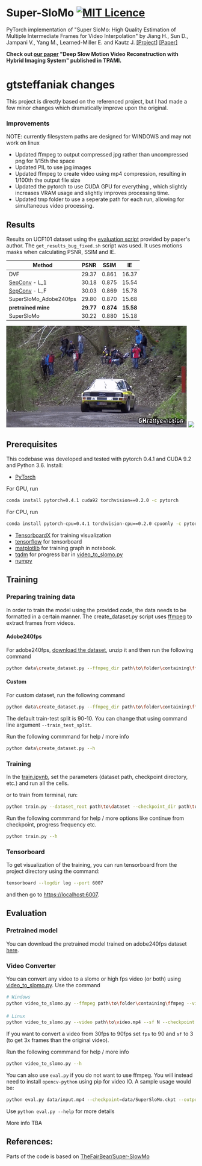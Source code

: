 # Super-SloMo [![MIT Licence](https://badges.frapsoft.com/os/mit/mit.svg?v=103)](https://opensource.org/licenses/mit-license.php)
PyTorch implementation of "Super SloMo: High Quality Estimation of Multiple Intermediate Frames for Video Interpolation" by Jiang H., Sun D., Jampani V., Yang M., Learned-Miller E. and Kautz J. [[Project]](https://people.cs.umass.edu/~hzjiang/projects/superslomo/) [[Paper]](https://arxiv.org/abs/1712.00080)

__Check out [our paper](https://github.com/avinashpaliwal/Deep-SloMo) "Deep Slow Motion Video Reconstruction with Hybrid Imaging System" published in TPAMI.__

# gtsteffaniak changes

This project is directly based on the referenced project, but I had made a few minor changes which dramatically improve upon the original.

### Improvements

NOTE: currently filesystem paths are designed for WINDOWS and may not work on linux

 * Updated ffmpeg to output compressed jpg rather than uncompressed png for 1/15th the space
 * Updated PIL to use jpg images
 * Updated ffmpeg to create video using mp4 compression, resulting in 1/100th the output file size
 * Updated the pytorch to use CUDA GPU for everything , which slightly increases VRAM usage and slightly improves processing time.
 * Updated tmp folder to use a seperate path for each run, allowing for simultaneous video processing.

## Results
Results on UCF101 dataset using the [evaluation script](https://people.cs.umass.edu/~hzjiang/projects/superslomo/UCF101_results.zip) provided by paper's author. The `get_results_bug_fixed.sh` script was used. It uses motions masks when calculating PSNR, SSIM and IE.

| Method | PSNR | SSIM | IE |
|------|:-----:|:-----:|:-----:|
| DVF | 29.37 | 0.861 | 16.37 |
| [SepConv](https://github.com/sniklaus/pytorch-sepconv) - L_1 | 30.18 | 0.875 | 15.54 |
| [SepConv](https://github.com/sniklaus/pytorch-sepconv) - L_F | 30.03 | 0.869 | 15.78 |
| SuperSloMo_Adobe240fps | 29.80 | 0.870 | 15.68 |
| **pretrained mine** | **29.77** | **0.874** | **15.58** |
| SuperSloMo | 30.22 | 0.880 | 15.18 |


<img src='./misc/original.gif'>
<img src='./misc/slomo.gif'>

## Prerequisites
This codebase was developed and tested with pytorch 0.4.1 and CUDA 9.2 and Python 3.6.
Install:
* [PyTorch](https://pytorch.org/get-started/previous-versions/)

For GPU, run
```bash
conda install pytorch=0.4.1 cuda92 torchvision==0.2.0 -c pytorch
```
For CPU, run
```bash
conda install pytorch-cpu=0.4.1 torchvision-cpu==0.2.0 cpuonly -c pytorch
```
* [TensorboardX](https://github.com/lanpa/tensorboardX) for training visualization
* [tensorflow](https://www.tensorflow.org/install/) for tensorboard
* [matplotlib](https://matplotlib.org/users/installing.html) for training graph in notebook.
* [tqdm](https://pypi.org/project/tqdm/) for progress bar in [video_to_slomo.py](video_to_slomo.py)
* [numpy](https://scipy.org/install.html)

## Training
### Preparing training data
In order to train the model using the provided code, the data needs to be formatted in a certain manner.
The create_dataset.py script uses [ffmpeg](https://www.ffmpeg.org/) to extract frames from videos.
#### Adobe240fps
For adobe240fps, [download the dataset](http://www.cs.ubc.ca/labs/imager/tr/2017/DeepVideoDeblurring/DeepVideoDeblurring_Dataset_Original_High_FPS_Videos.zip), unzip it and then run the following command
```bash
python data\create_dataset.py --ffmpeg_dir path\to\folder\containing\ffmpeg --videos_folder path\to\adobe240fps\videoFolder --dataset_folder path\to\dataset --dataset adobe240fps
```

#### Custom
For custom dataset, run the following command
```bash
python data\create_dataset.py --ffmpeg_dir path\to\folder\containing\ffmpeg --videos_folder path\to\adobe240fps\videoFolder --dataset_folder path\to\dataset
```

The default train-test split is 90-10. You can change that using command line argument `--train_test_split`.

Run the following commmand for help / more info
```bash
python data\create_dataset.py --h
```

### Training
In the [train.ipynb](train.ipynb), set the parameters (dataset path, checkpoint directory, etc.) and run all the cells.

or to train from terminal, run:
```bash
python train.py --dataset_root path\to\dataset --checkpoint_dir path\to\save\checkpoints
```
Run the following commmand for help / more options like continue from checkpoint, progress frequency etc.
```bash
python train.py --h
```

### Tensorboard
To get visualization of the training, you can run tensorboard from the project directory using the command:
```bash
tensorboard --logdir log --port 6007
```

and then go to [https://localhost:6007](https://localhost:6007).

## Evaluation
### Pretrained model
You can download the pretrained model trained on adobe240fps dataset [here](https://drive.google.com/open?id=1IvobLDbRiBgZr3ryCRrWL8xDbMZ-KnpF).

### Video Converter
You can convert any video to a slomo or high fps video (or both) using [video_to_slomo.py](video_to_slomo.py). Use the command
```bash
# Windows
python video_to_slomo.py --ffmpeg path\to\folder\containing\ffmpeg --video path\to\video.mp4 --sf N --checkpoint path\to\checkpoint.ckpt --fps M --output path\to\output.mkv

# Linux
python video_to_slomo.py --video path\to\video.mp4 --sf N --checkpoint path\to\checkpoint.ckpt --fps M --output path\to\output.mkv
```
If you want to convert a video from 30fps to 90fps set `fps` to 90 and `sf` to 3 (to get 3x frames than the original video).

Run the following commmand for help / more info
```bash
python video_to_slomo.py --h
```

You can also use `eval.py` if you do not want to use ffmpeg. You will instead need to install `opencv-python` using pip for video IO.
A sample usage would be:

```bash
python eval.py data/input.mp4 --checkpoint=data/SuperSloMo.ckpt --output=data/output.mp4 --scale=4
```

Use `python eval.py --help` for more details

More info TBA


## References:
Parts of the code is based on [TheFairBear/Super-SlowMo](https://github.com/TheFairBear/Super-SlowMo)

